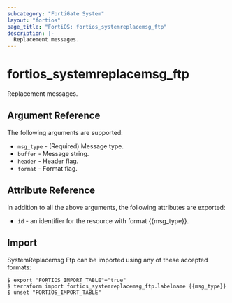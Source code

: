 ```yaml
---
subcategory: "FortiGate System"
layout: "fortios"
page_title: "FortiOS: fortios_systemreplacemsg_ftp"
description: |-
  Replacement messages.
---
```


# fortios_systemreplacemsg_ftp
Replacement messages.

## Argument Reference


The following arguments are supported:

* `msg_type` - (Required) Message type.
* `buffer` - Message string.
* `header` - Header flag.
* `format` - Format flag.


## Attribute Reference

In addition to all the above arguments, the following attributes are exported:
* `id` - an identifier for the resource with format {{msg_type}}.

## Import

SystemReplacemsg Ftp can be imported using any of these accepted formats:
```
$ export "FORTIOS_IMPORT_TABLE"="true"
$ terraform import fortios_systemreplacemsg_ftp.labelname {{msg_type}}
$ unset "FORTIOS_IMPORT_TABLE"
```

